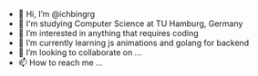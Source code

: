 - 👋 Hi, I’m @ichbingrg
- 🏫 I'm studying Computer Science at TU Hamburg, Germany
- 👀 I’m interested in anything that requires coding
- 🌱 I’m currently learning js animations and golang for backend 
- 💞️ I’m looking to collaborate on ...
- 📫 How to reach me ...

<!---
ichbingrg/ichbingrg is a ✨ special ✨ repository because its `README.md` (this file) appears on your GitHub profile.
You can click the Preview link to take a look at your changes.
--->
